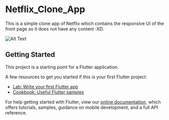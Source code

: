 # Netflix_Clone_App

This is a simple clone app of Netflix which contains the responsive UI of the front page so it does not have any content :XD.

![Alt Text](https://github.com/Mohitmadhav/Netflix-Clone-gif/blob/main/Netflix%20Demo.gif)

## Getting Started

This project is a starting point for a Flutter application.

A few resources to get you started if this is your first Flutter project:

- [Lab: Write your first Flutter app](https://flutter.dev/docs/get-started/codelab)
- [Cookbook: Useful Flutter samples](https://flutter.dev/docs/cookbook)

For help getting started with Flutter, view our
[online documentation](https://flutter.dev/docs), which offers tutorials,
samples, guidance on mobile development, and a full API reference.
